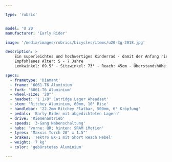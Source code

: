 ```yaml
---

type: 'rubric'


model: 'U 20'
manufacturer: 'Early Rider'

image: '/media/images/rubrics/bicycles/items/u20-3g-2018.jpg'

description: >
    Ein superleichtes und hochwertiges Kinderrad - damit der Anfang richtig Spaß macht. Gewinner des Eurobike Award 2015
    Empfohlenes Alter: 5 - 7 Jahre
    Lenkwinkel: 69.5° - Sitzwinkel: 73° - Reach: 45cm - Überstandshöhe: 56cm - Sitzhöhe: max. 65cm - Radstand: 79.8cm

specs:
  - frametype: 'Diamant'
  - frame: '6061-T6 Aluminium'
  - fork: '6061-T6 Aluminium'
  - wheel-size: '20"'
  - headset: '1 1/8" Catridge Lager Aheadset'
  - stem: 'Ritchey Aluminium, 60mm, 10° Rise'
  - handlebar: '22.2mm Ritchey Flatbar, 500mm, 6° Kröpfung'
  - pedals: 'Early Rider mit abgedichteten Lagern'
  - drive: 'Riemenantrieb'
  - speeds: '3-Gang Nabenschaltung'
  - hubs: 'vorne: QR; hinten: SRAM iMotion'
  - tyres: 'Maxxis Torch 20" x 1.5"'
  - brakes: 'Tektro BX-1 mit Short Reach Hebel'
  - weight: '7 kg'
  - color: 'gebürstetes Aluminium'

---
```

